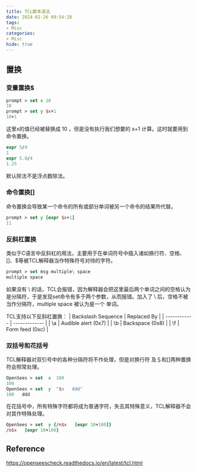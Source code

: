 ```yaml
---
title: TCL脚本语法
date: 2024-02-26 09:54:28
tags:
- Misc
categories:
- Misc
hide: true
---
```


## 置换

### 变量置换$

```tcl
prompt > set x 10
10
prompt > set y $x+1
10+1
```

这里x的值已经被替换成 10 ，但是没有执行我们想要的 x+1 计算。这时就要用到命令置换。

```tcl
expr 5/4
1
expr 5.0/4
1.25
```

默认除法不是浮点数除法。

### 命令置换[]

命令置换会导致某一个命令的所有或部分单词被另一个命令的结果所代替。

```tcl
prompt > set y [expr $x+1]
11
```

### 反斜杠置换

类似于C语言中反斜杠的用法，主要用于在单词符号中插入诸如换行符、空格、[]、$等被TCL解释器当作特殊符号对待的字符。

```tcl
prompt > set msg multiple\ space
multiple space
```

如果没有 \ 的话，TCL会报错，因为解释器会把这里最后两个单词之间的空格认为是分隔符，于是发现set命令有多于两个参数，从而报错。加入了 \ 后，空格不被当作分隔符，multiple space 被认为是一个 单词。

TCL支持以下反斜杠置换：
| Backslash Sequence | Replaced By |
| ------------ | ------------- |
| \a | Audible alert (0x7)  |
| \b | Backspace (0x8)  |
| \f | Form feed (0xc)  |

### 双括号和花括号

TCL解释器对双引号中的各种分隔符将不作处理，但是对换行符 及＄和[]两种置换符会照常处理。

```tcl
OpenSees > set  x  100
100
OpenSees > set  y  "$x   ddd"
100   ddd
```

在花括号中，所有特殊字符都将成为普通字符，失去其特殊意义，TCL解释器不会对其作特殊处理。

```tcl
OpenSees > set  y {/n$x   [expr 10+100]}
/n$x   [expr 10+100]
```

## Reference

https://openseescheck.readthedocs.io/en/latest/tcl.html
